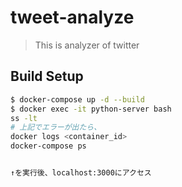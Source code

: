 # tweet-analyze

> This is analyzer of twitter

## Build Setup
```bash
$ docker-compose up -d --build
$ docker exec -it python-server bash 
ss -lt
# 上記でエラーが出たら、
docker logs <container_id>
docker-compose ps


↑を実行後、localhost:3000にアクセス
```
